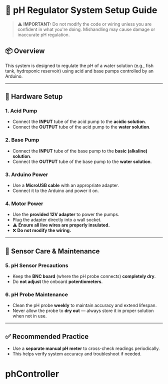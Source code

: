# 🧪 pH Regulator System Setup Guide

> ⚠️ **IMPORTANT:** Do not modify the code or wiring unless you are confident in what you're doing. Mishandling may cause damage or inaccurate pH regulation.

## 📦 Overview

This system is designed to regulate the pH of a water solution (e.g., fish tank, hydroponic reservoir) using acid and base pumps controlled by an Arduino.

---

## 🔧 Hardware Setup

### 1. Acid Pump
- Connect the **INPUT** tube of the acid pump to the **acidic solution**.
- Connect the **OUTPUT** tube of the acid pump to the **water solution**.

### 2. Base Pump
- Connect the **INPUT** tube of the base pump to the **basic (alkaline) solution**.
- Connect the **OUTPUT** tube of the base pump to the **water solution**.

### 3. Arduino Power
- Use a **MicroUSB cable** with an appropriate adapter.
- Connect it to the Arduino and power it on.

### 4. Motor Power
- Use the **provided 12V adapter** to power the pumps.
- Plug the adapter directly into a wall socket.
- ⚠️ **Ensure all live wires are properly insulated.**
- ❌ **Do not modify the wiring.**

---

## 🧼 Sensor Care & Maintenance

### 5. pH Sensor Precautions
- Keep the **BNC board** (where the pH probe connects) **completely dry**.
- Do **not adjust** the onboard **potentiometers**.

### 6. pH Probe Maintenance
- Clean the pH probe **weekly** to maintain accuracy and extend lifespan.
- Never allow the probe to **dry out** — always store it in proper solution when not in use.

---

## ✅ Recommended Practice

- Use a **separate manual pH meter** to cross-check readings periodically.
- This helps verify system accuracy and troubleshoot if needed.
# phController
